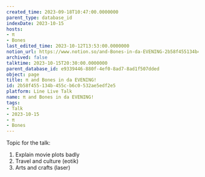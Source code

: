 ```yaml
---
created_time: 2023-09-18T10:47:00.0000000
parent_type: database_id
indexDate: 2023-10-15
hosts:
- π
- Bones
last_edited_time: 2023-10-12T13:53:00.0000000
notion_url: https://www.notion.so/and-Bones-in-da-EVENING-2b58f455134b455cb6c0532ae5edf2e5
archived: false
talktime: 2023-10-15T20:30:00.0000000
parent_database_id: e9339446-880f-4ef0-8ad7-8ad1f507dded
object: page
title: π and Bones in da EVENING!
id: 2b58f455-134b-455c-b6c0-532ae5edf2e5
platform: Line Live Talk
name: π and Bones in da EVENING!
tags:
- Talk
- 2023-10-15
- π
- Bones
---
```


Topic for the talk:
1. Explain movie plots  badly 
2. Travel and culture (eotik)
3. Arts and crafts (laser)

























